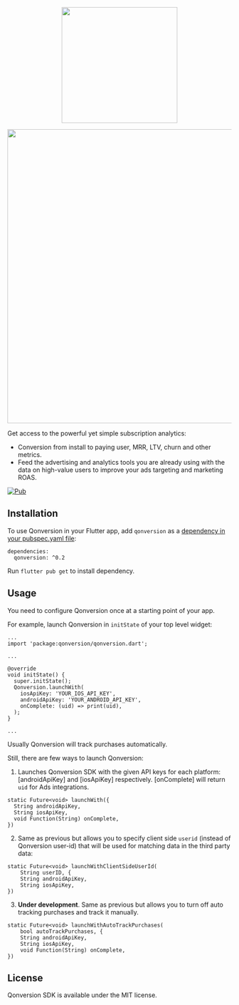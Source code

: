 <p align="center">
     <a href="https://qonversion.io"><img width="260" src="https://qonversion.io/img/brand.svg"></a>
</p>

<p align="center">
     <a href="https://qonversion.io"><img width="660" src="https://qonversion.io/img/illustrations/charts.svg"></a></p>

Get access to the powerful yet simple subscription analytics:
* Conversion from install to paying user, MRR, LTV, churn and other metrics.
* Feed the advertising and analytics tools you are already using with the data on high-value users to improve your ads targeting and marketing ROAS.

[![Pub](https://img.shields.io/pub/v/qonversion.svg)](https://pub.dev/packages/qonversion)

## Installation
To use Qonversion in your Flutter app, add `qonversion` as a [dependency in your pubspec.yaml file](https://flutter.io/platform-plugins/): 

```
dependencies:
  qonversion: ^0.2
```

Run `flutter pub get` to install dependency.

## Usage 
You need to configure Qonversion once at a starting point of your app. 

For example, launch Qonversion in `initState` of your top level widget: 

```
...
import 'package:qonversion/qonversion.dart';

...

@override
void initState() {
  super.initState();
  Qonversion.launchWith(
    iosApiKey: 'YOUR_IOS_API_KEY',
    androidApiKey: 'YOUR_ANDROID_API_KEY',
    onComplete: (uid) => print(uid),
  );
}

...
```

Usually Qonversion will track purchases automatically.

Still, there are few ways to launch Qonversion:

1. Launches Qonversion SDK with the given API keys for each platform: [androidApiKey] and [iosApiKey] respectively.
[onComplete] will return `uid` for Ads integrations.

```subscriptions, basic purchases) automatically.
static Future<void> launchWith({
  String androidApiKey,
  String iosApiKey,
  void Function(String) onComplete,
})
```

2. Same as previous but allows you to specify client side `userid` (instead of Qonversion user-id) that will be used for matching data in the third party data:

```
static Future<void> launchWithClientSideUserId(
    String userID, {
    String androidApiKey,
    String iosApiKey,
})
```

3. **Under development**. Same as previous but allows you to turn off auto tracking purchases and track it manually.

```
static Future<void> launchWithAutoTrackPurchases(
    bool autoTrackPurchases, {
    String androidApiKey,
    String iosApiKey,
    void Function(String) onComplete,
})
```

## License

Qonversion SDK is available under the MIT license.
